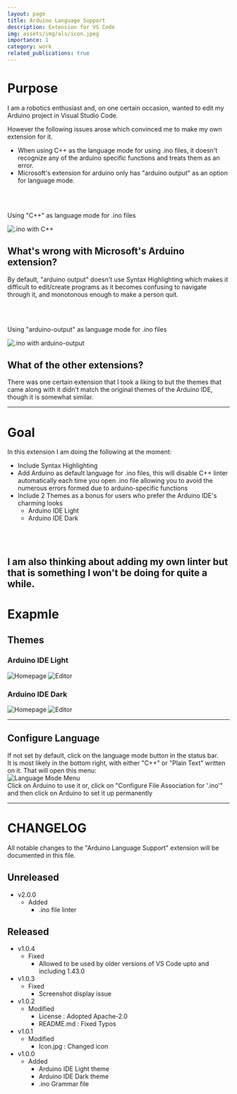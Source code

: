 ```yaml
---
layout: page
title: Arduino Language Support
description: Extension for VS Code
img: assets/img/als/icon.jpeg
importance: 1
category: work
related_publications: true
---
```


# Purpose

I am a robotics enthusiast and, on one certain occasion, wanted to edit my Arduino project in Visual Studio Code.

However the following issues arose which convinced me to make my own extension for it.

- When using C++ as the language mode for using .ino files, it doesn't recognize any of the arduino specific functions and treats them as an error.
- Microsoft's extension for arduino only has "arduino output" as an option for language mode.

<br>
<br>

Using "C++" as language mode for .ino files

![.ino with C++](assets/img/als/Screenshot(7).png)

## What's wrong with Microsoft's Arduino extension?

By default, "arduino output" doesn't use Syntax Highlighting which makes it difficult to edit/create programs as it becomes confusing to navigate through it, and monotonous enough to make a person quit.

<br>
<br>

Using "arduino-output" as language mode for .ino files

![.ino with arduino-output](assets/img/als/Screenshot(8).png)

## What of the other extensions?

There was one certain extension that I took a liking to but the themes that came along with it didn't match the original themes of the Arduino IDE, though it is somewhat similar.

---

# Goal

In this extension I am doing the following at the moment:

- Include Syntax Highlighting
- Add Arduino as default language for .ino files, this will disable C++ linter automatically each time you open .ino file allowing you to avoid the numerous errors formed due to arduino-specific functions
- Include 2 Themes as a bonus for users who prefer the Arduino IDE's charming looks
    - Arduino IDE Light
    - Arduino IDE Dark

<br>
<br>

I am also thinking about adding my own linter but that is something I won't be doing for quite a while.
---

# Exapmle

## Themes
### Arduino IDE Light
![Homepage](assets/img/als/Screenshot(4).png)
![Editor](assets/img/als/Screenshot(2).png)
### Arduino IDE Dark
![Homepage](assets/img/als/Screenshot(5).png)
![Editor](assets/img/als/Screenshot(1).png)

---

## Configure Language
If not set by default, click on the language mode button in the status bar.<br> It is most likely in the bottom right, with either "C++" or "Plain Text" written on it.
That will open this menu:<br>
![Language Mode Menu](assets/img/als/Screenshot(6).png)<br>
Click on Arduino to use it or, click on "Configure File Association for '.ino'" and then click on Arduino to set it up permanently

---

# CHANGELOG

All notable changes to the "Arduino Language Support" extension will be documented in this file.

## Unreleased
- v2.0.0
  - Added
    - .ino file linter

## Released
- v1.0.4
  - Fixed
    - Allowed to be used by older versions of VS Code upto and including 1.43.0
- v1.0.3
  - Fixed
    - Screenshot display issue
- v1.0.2
  - Modified
    - License : Adopted Apache-2.0
    - README.md : Fixed Typos
- v1.0.1
  - Modified
    - Icon.jpg : Changed icon
- v1.0.0
  - Added
    - Arduino IDE Light theme
    - Arduino IDE Dark theme
    - .ino Grammar file